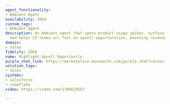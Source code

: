 ```yaml
---
agent_functionality:
- Ambient Agent
availability: IDEA
custom_tags:
- Ambient Agent
description: An Ambient agent that spots product usage spikes, surfaces key context,
  and helps CS teams act fast on upsell opportunities, boosting revenue and retention.
domain:
- Sales
fidelity: IDEA
name: Highlight Upsell Opportunity
purple_chat_link: https://marketplace.moveworks.com/purple-chat?conversation=%7B%22messages%22%3A%5B%7B%22parts%22%3A%5B%7B%22richText%22%3A%22%3Cp+xmlns%3D%5C%22http%3A%2F%2Fwww.w3.org%2F1999%2Fxhtml%5C%22%3EHeads+up%21+I%27ve+detected+a+significant+usage+spike+for+%3Cb%3EAcme+Corp%3C%2Fb%3E.+They%27ve+seen+a+47%25+increase+in+the+last+90+days+and+have+hit+their+licensing+limit.%3C%2Fp%3E%22%7D%2C%7B%22reasoningSteps%22%3A%5B%7B%22richText%22%3A%22%3Cp+xmlns%3D%5C%22http%3A%2F%2Fwww.w3.org%2F1999%2Fxhtml%5C%22%3EAnalyzing+usage+data+from+%3Cb%3ESnowflake%3C%2Fb%3E%3C%2Fp%3E%22%2C%22status%22%3A%22success%22%7D%2C%7B%22richText%22%3A%22%3Cp+xmlns%3D%5C%22http%3A%2F%2Fwww.w3.org%2F1999%2Fxhtml%5C%22%3ERetrieving+account+details+from+%3Cb%3ESalesforce%3C%2Fb%3E%3C%2Fp%3E%22%2C%22status%22%3A%22success%22%7D%5D%7D%2C%7B%22richText%22%3A%22%3Cp+xmlns%3D%5C%22http%3A%2F%2Fwww.w3.org%2F1999%2Fxhtml%5C%22%3EHere%27s+a+quick+summary%3A%3C%2Fp%3E%3Cul+xmlns%3D%5C%22http%3A%2F%2Fwww.w3.org%2F1999%2Fxhtml%5C%22%3E%3Cli%3E%3Cb%3EAccount+Owner%3A%3C%2Fb%3E+Sarah+Johnson%3C%2Fli%3E%3Cli%3E%3Cb%3EHealth+Score%3A%3C%2Fb%3E+95+%28Green%29%3C%2Fli%3E%3Cli%3E%3Cb%3ERecent+Activity%3A%3C%2Fb%3E+1%2C000%2F1%2C000+active+user+licenses+utilized.%3C%2Fli%3E%3Cli%3E%3Cb%3EPeak+Usage%3A%3C%2Fb%3E+Tuesdays+and+Thursdays%2C+1-3+PM+EST.%3C%2Fli%3E%3C%2Ful%3E%3Cp+xmlns%3D%5C%22http%3A%2F%2Fwww.w3.org%2F1999%2Fxhtml%5C%22%3EThis+looks+like+a+strong+upsell+opportunity.+Would+you+like+me+to+draft+an+outreach+email+to+their+primary+contact%2C+John+Doe%3F%3C%2Fp%3E%22%7D%2C%7B%22buttons%22%3A%5B%7B%22buttonText%22%3A%22Draft+Email%22%2C%22style%22%3A%22filled%22%7D%2C%7B%22buttonText%22%3A%22Set+Reminder+to+Review%22%2C%22style%22%3A%22outlined%22%7D%2C%7B%22buttonText%22%3A%22Dismiss%22%2C%22style%22%3A%22outlined%22%7D%5D%7D%5D%2C%22role%22%3A%22assistant%22%7D%2C%7B%22parts%22%3A%5B%7B%22richText%22%3A%22%3Cp+xmlns%3D%5C%22http%3A%2F%2Fwww.w3.org%2F1999%2Fxhtml%5C%22%3EHere+is+the+draft+for+John+Doe%3A%3C%2Fp%3E%3Cp+xmlns%3D%5C%22http%3A%2F%2Fwww.w3.org%2F1999%2Fxhtml%5C%22%3E%3Cb%3ESubject%3A%3C%2Fb%3E+Quick+question+about+your+Acme+Corp+account%3C%2Fp%3E%3Cp+xmlns%3D%5C%22http%3A%2F%2Fwww.w3.org%2F1999%2Fxhtml%5C%22%3EHi+John%2C%3C%2Fp%3E%3Cp+xmlns%3D%5C%22http%3A%2F%2Fwww.w3.org%2F1999%2Fxhtml%5C%22%3EHope+you%27re+having+a+great+week.+%3C%2Fp%3E%3Cp+xmlns%3D%5C%22http%3A%2F%2Fwww.w3.org%2F1999%2Fxhtml%5C%22%3EI+noticed+your+team%27s+usage+of+our+platform+has+grown+by+nearly+50%25+recently+-+it%27s+fantastic+to+see+you+getting+so+much+value+from+the+product%21+It+looks+like+you%27ve+also+hit+the+current+license+limit+on+your+plan.%3C%2Fp%3E%3Cp+xmlns%3D%5C%22http%3A%2F%2Fwww.w3.org%2F1999%2Fxhtml%5C%22%3ETo+ensure+your+team+has+uninterrupted+access+and+can+continue+to+grow%2C+I%27d+be+happy+to+discuss+some+options+for+expanding+your+license+count.+%3C%2Fp%3E%3Cp+xmlns%3D%5C%22http%3A%2F%2Fwww.w3.org%2F1999%2Fxhtml%5C%22%3EAre+you+free+for+a+quick+15-minute+chat+next+week%3F%3C%2Fp%3E%3Cp+xmlns%3D%5C%22http%3A%2F%2Fwww.w3.org%2F1999%2Fxhtml%5C%22%3EBest%2C%3C%2Fp%3E%3Cp+xmlns%3D%5C%22http%3A%2F%2Fwww.w3.org%2F1999%2Fxhtml%5C%22%3ESarah%3C%2Fp%3E%3Cp+xmlns%3D%5C%22http%3A%2F%2Fwww.w3.org%2F1999%2Fxhtml%5C%22%3E%3Cb%3EShould+I+send+this+email+and+create+a+follow-up+task+in+Salesforce%3F%3C%2Fb%3E%3C%2Fp%3E%22%7D%2C%7B%22buttons%22%3A%5B%7B%22buttonText%22%3A%22Send+%26+Create+Task%22%2C%22style%22%3A%22filled%22%7D%2C%7B%22buttonText%22%3A%22Edit%22%2C%22style%22%3A%22outlined%22%7D%2C%7B%22buttonText%22%3A%22Cancel%22%2C%22style%22%3A%22outlined%22%7D%5D%7D%5D%2C%22role%22%3A%22assistant%22%7D%2C%7B%22parts%22%3A%5B%7B%22reasoningSteps%22%3A%5B%7B%22richText%22%3A%22%3Cp+xmlns%3D%5C%22http%3A%2F%2Fwww.w3.org%2F1999%2Fxhtml%5C%22%3ESending+email+via+%3Cb%3EOutreach%3C%2Fb%3E...%3C%2Fp%3E%22%2C%22status%22%3A%22success%22%7D%2C%7B%22richText%22%3A%22%3Cp+xmlns%3D%5C%22http%3A%2F%2Fwww.w3.org%2F1999%2Fxhtml%5C%22%3ECreating+follow-up+task+in+%3Cb%3ESalesforce%3C%2Fb%3E...%3C%2Fp%3E%22%2C%22status%22%3A%22success%22%7D%5D%7D%2C%7B%22apiBlock%22%3A%7B%22code%22%3A%22%7B%5Cn++%5C%22Subject%5C%22%3A+%5C%22Follow+up+with+Acme+Corp+re%3A+license+upgrade%5C%22%2C%5Cn++%5C%22DueDate%5C%22%3A+%5C%222024-08-05%5C%22%2C%5Cn++%5C%22Status%5C%22%3A+%5C%22Not+Started%5C%22%2C%5Cn++%5C%22WhoId%5C%22%3A+%5C%22003...%5C%22%2C%5Cn++%5C%22WhatId%5C%22%3A+%5C%22001...%5C%22%5Cn%7D%22%2C%22caption%22%3A%22Task+created+in+Salesforce.%22%2C%22connectorName%22%3A%22salesforce%22%2C%22title%22%3A%22POST+%2Ftasks%22%7D%7D%2C%7B%22richText%22%3A%22%3Cp+xmlns%3D%5C%22http%3A%2F%2Fwww.w3.org%2F1999%2Fxhtml%5C%22%3EDone.+The+email+has+been+sent%2C+and+I%27ve+created+a+task+for+you+to+follow+up+next+week.%3C%2Fp%3E%22%7D%2C%7B%22citations%22%3A%5B%7B%22citationTitle%22%3A%22Acme+Corp%22%2C%22connectorName%22%3A%22salesforce%22%7D%5D%7D%5D%2C%22role%22%3A%22assistant%22%7D%5D%7D
solution_tags:
- Sales
systems:
- salesforce
- snowflake
video: https://vimeo.com/1106619167

---
```

